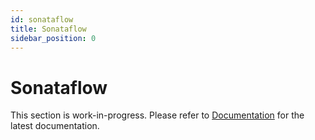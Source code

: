 ```yaml
---
id: sonataflow
title: Sonataflow
sidebar_position: 0
---
```


# Sonataflow

This section is work-in-progress. Please refer to [Documentation](https://kie.apache.org/docs/documentation/) for the latest documentation.